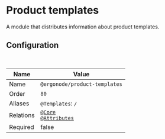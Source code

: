 # Product templates

A module that distributes information about product templates.

## Configuration

<br>

| Name          | Value                    |
|---------------|--------------------------|
| Name          | `@ergonode/product-templates`   |
| Order         | `80`                     |
| Aliases       | `@Templates`: `/`       |
| Relations     | [`@Core`][module-core] <br> [`@Attributes`][module-attributes] |
| Required       | false     |

[module-core]: frontend/modules/core
[module-attributes]: frontend/modules/attributes
